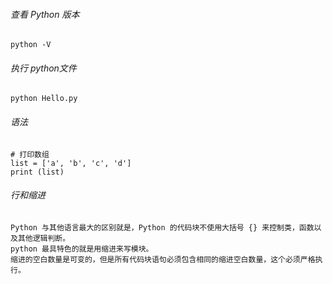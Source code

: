 ###### 查看 Python 版本
```
python -V
```

###### 执行 python文件
```
python Hello.py
```

###### 语法
```
# 打印数组
list = ['a', 'b', 'c', 'd']
print (list)

```

###### 行和缩进
```
Python 与其他语言最大的区别就是，Python 的代码块不使用大括号 {} 来控制类，函数以及其他逻辑判断。
python 最具特色的就是用缩进来写模块。
缩进的空白数量是可变的，但是所有代码块语句必须包含相同的缩进空白数量，这个必须严格执行。
```